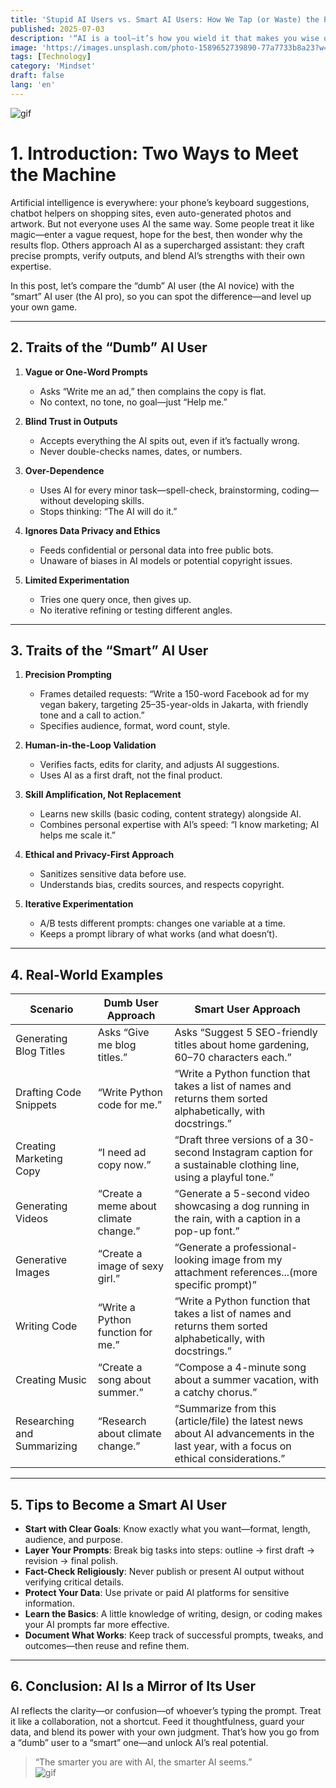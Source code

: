 ```yaml
---
title: 'Stupid AI Users vs. Smart AI Users: How We Tap (or Waste) the Power of AI'
published: 2025-07-03
description: '“AI is a tool—it’s how you wield it that makes you wise or wasted.”'
image: 'https://images.unsplash.com/photo-1589652739890-77a7733b8a23?w=600&auto=format&fit=crop&q=60&ixlib=rb-4.1.0&ixid=M3wxMjA3fDB8MHxzZWFyY2h8MjN8fGFpJTIwYXNzaXN0YW50fGVufDB8fDB8fHww'
tags: [Technology]
category: 'Mindset'
draft: false 
lang: 'en'
---
```


![gif](https://media.tenor.com/8yMqNs21uTQAAAAM/anime-waiting-for-text.gif)
# 1. Introduction: Two Ways to Meet the Machine

Artificial intelligence is everywhere: your phone’s keyboard suggestions, chatbot helpers on shopping sites, even auto-generated photos and artwork. But not everyone uses AI the same way. Some people treat it like magic—enter a vague request, hope for the best, then wonder why the results flop. Others approach AI as a supercharged assistant: they craft precise prompts, verify outputs, and blend AI’s strengths with their own expertise.

In this post, let’s compare the “dumb” AI user (the AI novice) with the “smart” AI user (the AI pro), so you can spot the difference—and level up your own game.

---

## 2. Traits of the “Dumb” AI User

1. **Vague or One-Word Prompts**  
   - Asks “Write me an ad,” then complains the copy is flat.  
   - No context, no tone, no goal—just “Help me.”

2. **Blind Trust in Outputs**  
   - Accepts everything the AI spits out, even if it’s factually wrong.  
   - Never double-checks names, dates, or numbers.

3. **Over-Dependence**  
   - Uses AI for every minor task—spell-check, brainstorming, coding—without developing skills.  
   - Stops thinking: “The AI will do it.”

4. **Ignores Data Privacy and Ethics**  
   - Feeds confidential or personal data into free public bots.  
   - Unaware of biases in AI models or potential copyright issues.

5. **Limited Experimentation**  
   - Tries one query once, then gives up.  
   - No iterative refining or testing different angles.

---

## 3. Traits of the “Smart” AI User

1. **Precision Prompting**  
   - Frames detailed requests: “Write a 150-word Facebook ad for my vegan bakery, targeting 25–35-year-olds in Jakarta, with friendly tone and a call to action.”  
   - Specifies audience, format, word count, style.

2. **Human-in-the-Loop Validation**  
   - Verifies facts, edits for clarity, and adjusts AI suggestions.  
   - Uses AI as a first draft, not the final product.

3. **Skill Amplification, Not Replacement**  
   - Learns new skills (basic coding, content strategy) alongside AI.  
   - Combines personal expertise with AI’s speed: “I know marketing; AI helps me scale it.”

4. **Ethical and Privacy-First Approach**  
   - Sanitizes sensitive data before use.  
   - Understands bias, credits sources, and respects copyright.

5. **Iterative Experimentation**  
   - A/B tests different prompts: changes one variable at a time.  
   - Keeps a prompt library of what works (and what doesn’t).

---

## 4. Real-World Examples

| Scenario                     | Dumb User Approach                   | Smart User Approach                              |
|------------------------------|--------------------------------------|---------------------------------------------------|
| Generating Blog Titles       | Asks “Give me blog titles.”          | Asks “Suggest 5 SEO-friendly titles about home gardening, 60–70 characters each.” |
| Drafting Code Snippets       | “Write Python code for me.”          | “Write a Python function that takes a list of names and returns them sorted alphabetically, with docstrings.” |
| Creating Marketing Copy      | “I need ad copy now.”                | “Draft three versions of a 30-second Instagram caption for a sustainable clothing line, using a playful tone.” |
| Generating Videos     | “Create a meme about climate change.” | “Generate a 5-second video showcasing a dog running in the rain, with a caption in a pop-up font.” |
| Generative Images            | “Create a image of sexy girl.”     | “Generate a professional-looking image from my attachment references...(more specific prompt)” |
| Writing Code               | “Write a Python function for me.”   | “Write a Python function that takes a list of names and returns them sorted alphabetically, with docstrings.” |
| Creating Music              | “Create a song about summer.”       | “Compose a 4-minute song about a summer vacation, with a catchy chorus.” |
| Researching and Summarizing | “Research about climate change.”    | “Summarize from this (article/file) the latest news about AI advancements in the last year, with a focus on ethical considerations.” |

---

## 5. Tips to Become a Smart AI User

- **Start with Clear Goals**: Know exactly what you want—format, length, audience, and purpose.  
- **Layer Your Prompts**: Break big tasks into steps: outline → first draft → revision → final polish.  
- **Fact-Check Religiously**: Never publish or present AI output without verifying critical details.  
- **Protect Your Data**: Use private or paid AI platforms for sensitive information.  
- **Learn the Basics**: A little knowledge of writing, design, or coding makes your AI prompts far more effective.  
- **Document What Works**: Keep track of successful prompts, tweaks, and outcomes—then reuse and refine them.

---

## 6. Conclusion: AI Is a Mirror of Its User

AI reflects the clarity—or confusion—of whoever’s typing the prompt. Treat it like a collaboration, not a shortcut. Feed it thoughtfulness, guard your data, and blend its power with your own judgment. That’s how you go from a “dumb” user to a “smart” one—and unlock AI’s real potential.

> “The smarter you are with AI, the smarter AI seems.”  
![gif](https://media.tenor.com/w5EFZpYKe8MAAAAM/anime-anime-funny.gif)
